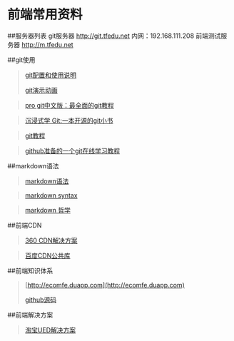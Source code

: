 # 前端常用资料

##服务器列表
	git服务器 http://git.tfedu.net   内网：192.168.111.208
	前端测试服务器 http://m.tfedu.net

##git使用
> [git配置和使用说明](http://git.tfedu.net/lgzhang/git_start "git配置和使用说明")
> 
> [git演示动画](http://git.tfedu.net/lgzhang/git-quick-start)

> [pro git中文版：最全面的git教程](http://iissnan.com/progit/)

> [沉浸式学 Git:一本开源的git小书](http://igit.linuxtoy.org/)

> [git教程](http://www.liaoxuefeng.com/wiki/0013739516305929606dd18361248578c67b8067c8c017b000)

> [github准备的一个git在线学习教程](http://try.github.io/)


##markdown语法
> [markdown语法](https://www.zybuluo.com/mdeditor?url=https%3A%2F%2Fwww.zybuluo.com%2Fstatic%2Feditor%2Fmd-help.markdown)

> [markdown syntax](http://daringfireball.net/projects/markdown/syntax)

>[ markdown 哲学](https://github.com/othree/markdown-syntax-zhtw/blob/master/syntax.md)

##前端CDN
> [360 CDN解决方案](http://libs.useso.com/)

> [百度CDN公共库](http://developer.baidu.com/wiki/index.php?title=docs/cplat/libs&diff=10194&oldid=9050)

##前端知识体系
> [http://ecomfe.duapp.com](http://ecomfe.duapp.com)
> 
> [github源码](https://github.com/ecomfe/knowledge)

##前端解决方案
> [淘宝UED解决方案](http://sui.taobao.org/sui/docs/)
